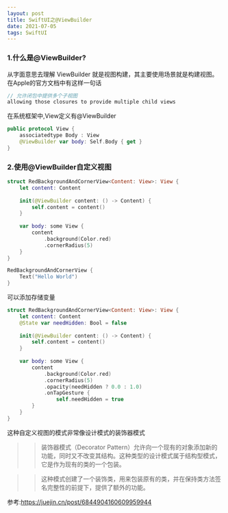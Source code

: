 ```yaml
---
layout: post
title: SwiftUI之@ViewBuilder
date: 2021-07-05
tags: SwiftUI
---
```



### 1.什么是@ViewBuilder?
从字面意思去理解 ViewBuilder 就是视图构建，其主要使用场景就是构建视图。
在Apple的官方文档中有这样一句话
```swift
// 允许闭包中提供多个子视图
allowing those closures to provide multiple child views 
```
在系统框架中,View定义有@ViewBuilder
```swift
public protocol View {
    associatedtype Body : View
    @ViewBuilder var body: Self.Body { get }
}
```

### 2.使用@ViewBuilder自定义视图
```swift
struct RedBackgroundAndCornerView<Content: View>: View {
    let content: Content
    
    init(@ViewBuilder content: () -> Content) {
        self.content = content()
    }
    
    var body: some View {
        content
            .background(Color.red)
            .cornerRadius(5)
    }
}

RedBackgroundAndCornerView {
    Text("Hello World")
}
```

可以添加存储变量
```swift
struct RedBackgroundAndCornerView<Content: View>: View {
    let content: Content
    @State var needHidden: Bool = false
    
    init(@ViewBuilder content: () -> Content) {
        self.content = content()
    }
    
    var body: some View {
        content
            .background(Color.red)
            .cornerRadius(5)
            .opacity(needHidden ? 0.0 : 1.0)
            .onTapGesture {
                self.needHidden = true
        }
    }
}
```

这种自定义视图的模式非常像设计模式的装饰器模式

>>装饰器模式（Decorator Pattern）允许向一个现有的对象添加新的功能，同时又不改变其结构。这种类型的设计模式属于结构型模式，它是作为现有的类的一个包装。

>>这种模式创建了一个装饰类，用来包装原有的类，并在保持类方法签名完整性的前提下，提供了额外的功能。

参考:https://juejin.cn/post/6844904160609959944
